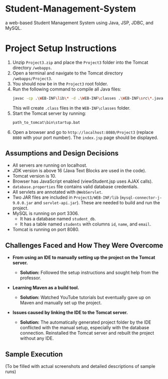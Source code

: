 # Student-Management-System
a web-based Student Management System using Java, JSP, JDBC, and MySQL.

# Project Setup Instructions

1. Unzip `Project3.zip` and place the `Project3` folder into the Tomcat directory `/webapps`.
2. Open a terminal and navigate to the Tomcat directory `/webapps/Project3`.
3. You should now be in the `Project3` root folder.
4. Run the following command to compile all Java files:
    ```sh
    javac -cp .\WEB-INF\lib\* -d .\WEB-INF\classes .\WEB-INF\src\*.java
    ```
    This will create `.class` files in the `WEB-INF\classes` folder.
5. Start the Tomcat server by running:
    ```sh
    path_to_tomcat\bin\startup.bat
    ```
6. Open a browser and go to `http://localhost:8080/Project3` (replace `8080` with your port number). The `index.jsp` page should be displayed.

## Assumptions and Design Decisions

- All servers are running on localhost.
- JDK version is above 16 (Java Text Blocks are used in the code).
- Tomcat version is 10.
- Browser has JavaScript enabled (viewStudent.jsp uses AJAX calls).
- `database.properties` file contains valid database credentials.
- All servlets are annotated with `@WebServlet`.
- Two JAR files are included in `Project3/WEB-INF/lib` (`mysql-connector-j-9.0.0.jar` and `servlet-api.jar`). These are needed to build and run the project.
- MySQL is running on port 3306.
  - It has a database named `student_db`.
  - It has a table named `students` with columns `id`, `name`, and `email`.
- Tomcat is running on port 8080.

## Challenges Faced and How They Were Overcome

- **From using an IDE to manually setting up the project on the Tomcat server.**
  - **Solution:** Followed the setup instructions and sought help from the professor.
  
- **Learning Maven as a build tool.**
  - **Solution:** Watched YouTube tutorials but eventually gave up on Maven and manually set up the project.

- **Issues caused by linking the IDE to the Tomcat server.**
  - **Solution:** The automatically generated project folder by the IDE conflicted with the manual setup, especially with the database connection. Reinstalled the Tomcat server and rebuilt the project without any IDE.

## Sample Execution

(To be filled with actual screenshots and detailed descriptions of sample runs)
